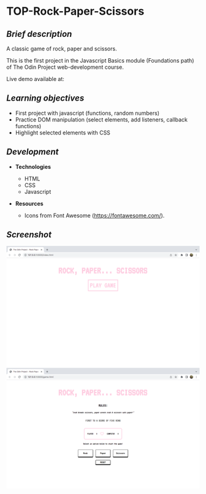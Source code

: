 # TOP-Rock-Paper-Scissors

## **_Brief description_**

A classic game of rock, paper and scissors.

This is the first project in the Javascript Basics module (Foundations path) of The Odin Project web-development course.

Live demo available at:

## **_Learning objectives_**

- First project with javascript (functions, random numbers)
- Practice DOM manipulation (select elements, add listeners, callback functions)
- Highlight selected elements with CSS

## **_Development_**

- **Technologies**

  - HTML
  - CSS
  - Javascript

- **Resources**
  - Icons from Font Awesome (https://fontawesome.com/).

## **_Screenshot_**

![TOP_RPS_Screenshot_Start](/images/rps_screenshot_start.png)
![TOP_RPS_Screenshot](/images/rps_screenshot.png)
